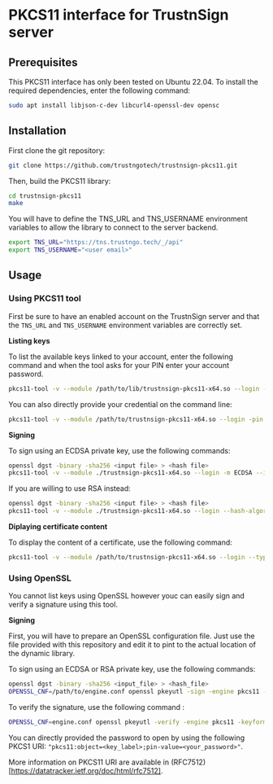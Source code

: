 # PKCS11 interface for TrustnSign server

## Prerequisites

This PKCS11 interface has only been tested on Ubuntu 22.04. To install the required dependencies, enter the following command:

```bash
sudo apt install libjson-c-dev libcurl4-openssl-dev opensc
```

## Installation

First clone the git repository:

```bash
git clone https://github.com/trustngotech/trustnsign-pkcs11.git
```

Then, build the PKCS11 library:

```bash
cd trustnsign-pkcs11
make
```

You will have to define the TNS_URL and TNS_USERNAME environment variables to allow the library to connect to the server backend.

```bash
export TNS_URL="https://tns.trustngo.tech/_/api"
export TNS_USERNAME="<user email>"
```

## Usage

### Using PKCS11 tool

First be sure to have an enabled account on the TrustnSign server and that the `TNS_URL` and `TNS_USERNAME` environment variables are correctly set.

**Listing keys**

To list the available keys linked to your account, enter the following command and when the tool asks for your PIN enter your account password.

```bash
pkcs11-tool -v --module /path/to/lib/trustnsign-pkcs11-x64.so --login -O
```

You can also directly provide your credential on the command line:

```bash
pkcs11-tool -v --module /path/to/trustnsign-pkcs11-x64.so --login -pin <password> -O 
```

**Signing**

To sign using an ECDSA private key, use the following commands:

```bash
openssl dgst -binary -sha256 <input file> > <hash file>
pkcs11-tool -v --module ./trustnsign-pkcs11-x64.so --login -m ECDSA --id <id of an ECDSA private key> -s -i <hash file> -o <signature file>
```

If you are willing to use RSA instead:

```bash
openssl dgst -binary -sha256 <input file> > <hash file>
pkcs11-tool -v --module ./trustnsign-pkcs11-x64.so --login --hash-algorithm sha256 -m RSA-PKCS-PSS --id <id of an RSA private key> -s -i <hash file> -o <signature file>
```

**Diplaying certificate content**

To display the content of a certificate, use the following command:

```bash
pkcs11-tool -v --module /path/to/trustnsign-pkcs11-x64.so --login --type cert -r -d <id of a certificate> | openssl x509 -text -noout
```

### Using OpenSSL

You cannot list keys using OpenSSL however youc can easily sign and verify a signature using this tool.

**Signing**

First, you will have to prepare an OpenSSL configuration file. Just use the file provided with this repository and edit it to pint to the actual location of the dynamic library.

To sign using an ECDSA or RSA private key, use the following commands:

```bash
openssl dgst -binary -sha256 <input_file> > <hash_file>
OPENSSL_CNF=/path/to/engine.conf openssl pkeyutl -sign -engine pkcs11 -keyform engine -inkey "pkcs11:object=<key_label>" -in <hash_file> -out <signature_file>
```

To verify the signature, use the following command :

```bash
OPENSSL_CNF=engine.conf openssl pkeyutl -verify -engine pkcs11 -keyform engine -pubin -inkey "pkcs11:object=<key_label>" -in <hash_file> -sigfile <signature_file>
```

You can directly provided the password to open by using the following PKCS1 URI: `"pkcs11:object=<key_label>;pin-value=<your_password>"`.

More information on PKCS11 URI are available in (RFC7512)[https://datatracker.ietf.org/doc/html/rfc7512].
